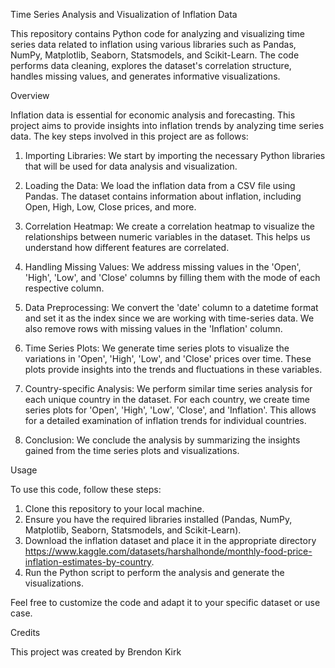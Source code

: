 Time Series Analysis and Visualization of Inflation Data

This repository contains Python code for analyzing and visualizing time series data related to inflation using various libraries such as Pandas, NumPy, Matplotlib, Seaborn, Statsmodels, and Scikit-Learn. The code performs data cleaning, explores the dataset's correlation structure, handles missing values, and generates informative visualizations.

Overview

Inflation data is essential for economic analysis and forecasting. This project aims to provide insights into inflation trends by analyzing time series data. The key steps involved in this project are as follows:

1. Importing Libraries: We start by importing the necessary Python libraries that will be used for data analysis and visualization.

2. Loading the Data: We load the inflation data from a CSV file using Pandas. The dataset contains information about inflation, including Open, High, Low, Close prices, and more.

3. Correlation Heatmap: We create a correlation heatmap to visualize the relationships between numeric variables in the dataset. This helps us understand how different features are correlated.

4. Handling Missing Values: We address missing values in the 'Open', 'High', 'Low', and 'Close' columns by filling them with the mode of each respective column.

5. Data Preprocessing: We convert the 'date' column to a datetime format and set it as the index since we are working with time-series data. We also remove rows with missing values in the 'Inflation' column.

6. Time Series Plots: We generate time series plots to visualize the variations in 'Open', 'High', 'Low', and 'Close' prices over time. These plots provide insights into the trends and fluctuations in these variables.

7. Country-specific Analysis: We perform similar time series analysis for each unique country in the dataset. For each country, we create time series plots for 'Open', 'High', 'Low', 'Close', and 'Inflation'. This allows for a detailed examination of inflation trends for individual countries.

8. Conclusion: We conclude the analysis by summarizing the insights gained from the time series plots and visualizations.

Usage

To use this code, follow these steps:

1. Clone this repository to your local machine.
2. Ensure you have the required libraries installed (Pandas, NumPy, Matplotlib, Seaborn, Statsmodels, and Scikit-Learn).
3. Download the inflation dataset and place it in the appropriate directory https://www.kaggle.com/datasets/harshalhonde/monthly-food-price-inflation-estimates-by-country.
4. Run the Python script to perform the analysis and generate the visualizations.

Feel free to customize the code and adapt it to your specific dataset or use case.

Credits

This project was created by Brendon Kirk 